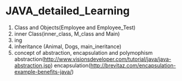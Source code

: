 # JAVA_detailed_Learning
1. Class and Objects(Employee and Employee_Test)
2. inner Class(inner_class, M_class and Main)
3. ing
4. inheritance (Animal, Dogs, main_ineritance)
5. concept of abstraction, encapsulation and polymophism
   abstraction(http://www.visionsdeveloper.com/tutorial/java/java-abstraction.jsp)
   encapsulation(http://brevitaz.com/encapsulation-example-benefits-java/)
